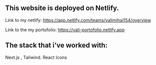 ## This website is deployed on Netlify.

Link to my netlify: https://app.netlify.com/teams/valimihai154/overview

Link to the my portofolio: https://vali-portofolio.netlify.app





## The stack that i've worked with:

Next.js , Taliwind. React Icons


